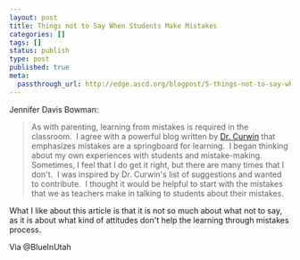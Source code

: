 ```yaml
---
layout: post
title: Things not to Say When Students Make Mistakes
categories: []
tags: []
status: publish
type: post
published: true
meta:
  passthrough_url: http://edge.ascd.org/blogpost/5-things-not-to-say-when-students-make-a-mistake
---
```


Jennifer Davis Bowman:


>As with parenting, learning from mistakes is required in the classroom.  I agree with a powerful blog written by 
[Dr. Curwin](http://www.edutopia.org/blog/use-mistakes-in-learning-process-richard-curwin) that emphasizes mistakes are a springboard for learning.  I began thinking about my own experiences with students and mistake-making.  Sometimes, I feel that I do get it right, but there are many times that I don't.  I was inspired by Dr. Curwin's list of suggestions and wanted to contribute.  I thought it would be helpful to start with the mistakes that we as teachers make in talking to students about their mistakes. 



What I like about this article is that it is not so much about what not to say, as it is about what kind of attitudes don't help the learning through mistakes process.


Via @BlueInUtah
